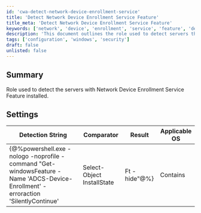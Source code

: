 ```yaml
---
id: 'cwa-detect-network-device-enrollment-service'
title: 'Detect Network Device Enrollment Service Feature'
title_meta: 'Detect Network Device Enrollment Service Feature'
keywords: ['network', 'device', 'enrollment', 'service', 'feature', 'detection', 'windows']
description: 'This document outlines the role used to detect servers that have the Network Device Enrollment Service feature installed, including the settings and detection strings required for effective identification.'
tags: ['configuration', 'windows', 'security']
draft: false
unlisted: false
---
```

## Summary

Role used to detect the servers with Network Device Enrollment Service Feature installed.

## Settings

| Detection String                                                                                   | Comparator | Result   | Applicable OS |
|----------------------------------------------------------------------------------------------------|------------|----------|---------------|
| {@%powershell.exe -nologo -noprofile -command "Get-windowsFeature -Name 'ADCS-Device-Enrollment' -erroraction 'SilentlyContinue' | Select-Object InstallState | Ft -hide"@%} | Contains    | Installed | Windows       |


